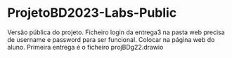 # ProjetoBD2023-Labs-Public
Versão pública do projeto. Ficheiro login da entrega3 na pasta web precisa de username e password para ser funcional. Colocar na página web do aluno.
Primeira entrega é o ficheiro projBDg22.drawio
